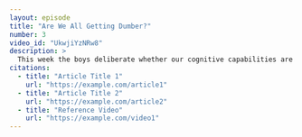 ```yaml
---
layout: episode
title: "Are We All Getting Dumber?"
number: 3
video_id: "UkwjiYzNRw8"
description: >
  This week the boys deliberate whether our cognitive capabilities are declining, analyze Mark Rober's Tesla video, and solve America's issues with The Jones Act.
citations:
  - title: "Article Title 1"
    url: "https://example.com/article1"
  - title: "Article Title 2"
    url: "https://example.com/article2"
  - title: "Reference Video"
    url: "https://example.com/video1"
---
```

